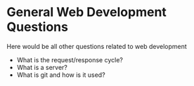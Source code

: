 # General Web Development Questions
Here would be all other questions related to web development

* What is the request/response cycle? 
* What is a server? 
* What is git and how is it used?  